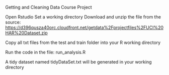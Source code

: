 Getting and Cleaning Data Course Project

Open Rstudio
Set a working directory
Download and unzip the file from the source: https://d396qusza40orc.cloudfront.net/getdata%2Fprojectfiles%2FUCI%20HAR%20Dataset.zip

Copy all txt files from the test and train folder into your R working directory

Run the code in the file: run_analysis.R

A tidy dataset named tidyDataSet.txt will be generated in your working directory
